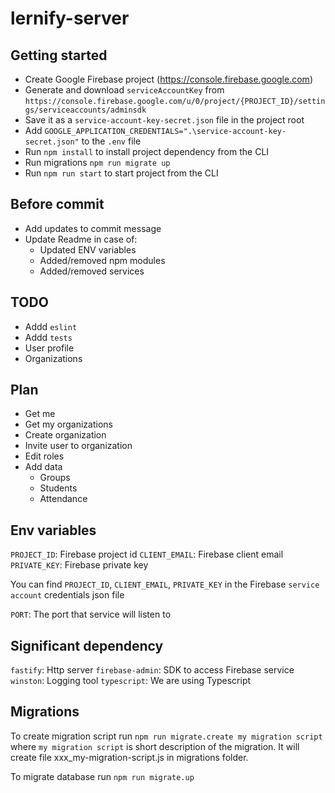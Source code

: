 # lernify-server

## Getting started

- Create Google Firebase project (https://console.firebase.google.com)
- Generate and download `serviceAccountKey` from `https://console.firebase.google.com/u/0/project/{PROJECT_ID}/settings/serviceaccounts/adminsdk`
- Save it as a `service-account-key-secret.json` file in the project root
- Add `GOOGLE_APPLICATION_CREDENTIALS=".\service-account-key-secret.json"` to the `.env` file
- Run `npm install` to install project dependency from the CLI
- Run migrations `npm run migrate up`
- Run `npm run start` to start project from the CLI

## Before commit

- Add updates to commit message
- Update Readme in case of:
  - Updated ENV variables
  - Added/removed npm modules
  - Added/removed services

## TODO

- Addd `eslint`
- Addd `tests`
- User profile
- Organizations

## Plan

- Get me
- Get my organizations
- Create organization
- Invite user to organization
- Edit roles
- Add data
  - Groups
  - Students
  - Attendance

## Env variables

`PROJECT_ID`: Firebase project id
`CLIENT_EMAIL`: Firebase client email
`PRIVATE_KEY`: Firebase private key

You can find `PROJECT_ID`, `CLIENT_EMAIL`, `PRIVATE_KEY` in the Firebase `service account` credentials json file

`PORT`: The port that service will listen to

## Significant dependency

`fastify`: Http server
`firebase-admin`: SDK to access Firebase service
`winston`: Logging tool
`typescript`: We are using Typescript

## Migrations

To create migration script run `npm run migrate.create my migration script` where `my migration script` is short description of the migration. It will create file xxx_my-migration-script.js in migrations folder.

To migrate database run `npm run migrate.up`
